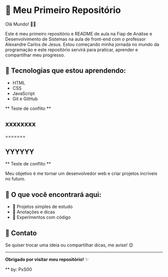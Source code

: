 # 🚀 Meu Primeiro Repositório
Olá Mundo! 👋🏻

Este é meu primeiro repositório e README de aula na Fiap de Análise e Desenvolvimento de Sistemas na aula de front-end com o professor Alexandre Carlos de Jesus.
Estou começando minha jornada no mundo da programação e este repositório servirá para praticar, aprender e compartilhar meu progresso.

## 🌱 Tecnologias que estou aprendendo:

- HTML
- CSS
- JavaScript
- Git e GitHub

** Teste de conflito **
## xxxxxxxx
=======
## YYYYYY
** Teste de conflito **
 
Meu objetivo é me tornar um desenvolvedor web e criar projetos incríveis no futuro.

## 📁 O que você encontrará aqui:
- 📌 Projetos simples de estudo
- 📝 Anotações e dicas
- 🧪 Experimentos com código


## 💬 Contato
 
Se quiser trocar uma ideia ou compartilhar dicas, me avise! 😊
 
----
 
**Obrigado por visitar meu repositório!** ✨

** by: PxS00